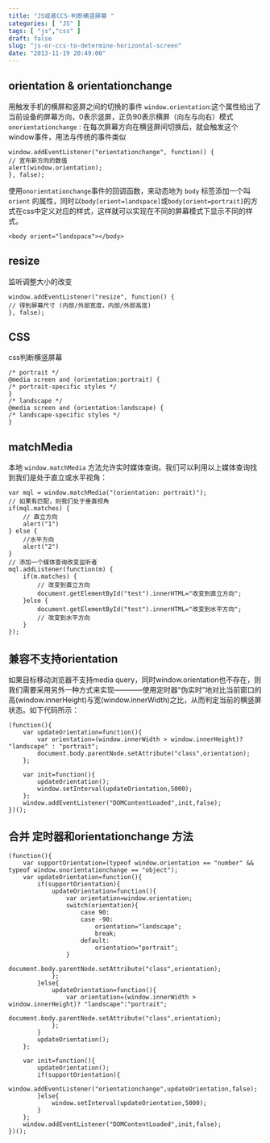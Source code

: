 ```yaml
---
title: "JS或者CCS-判断横竖屏幕 "
categories: [ "JS" ]
tags: [ "js","css" ]
draft: false
slug: "js-or-ccs-to-determine-horizontal-screen"
date: "2013-11-19 20:49:00"
---
```


## orientation & orientationchange

用触发手机的横屏和竖屏之间的切换的事件
`window.orientation`:这个属性给出了当前设备的屏幕方向，0表示竖屏，正负90表示横屏（向左与向右）模式
`onorientationchange` : 在每次屏幕方向在横竖屏间切换后，就会触发这个window事件，用法与传统的事件类似

    window.addEventListener("orientationchange", function() {
    // 宣布新方向的数值
    alert(window.orientation);
    }, false);

使用`onorientationchange`事件的回调函数，来动态地为 `body` 标签添加一个叫 `orient` 的属性，同时以`body[orient=landspace]`或`body[orient=portrait]`的方式在css中定义对应的样式，这样就可以实现在不同的屏幕模式下显示不同的样式。

    <body orient="landspace"></body>


<!--more-->


## resize

监听调整大小的改变

    window.addEventListener("resize", function() {
    // 得到屏幕尺寸 (内部/外部宽度，内部/外部高度)  
    }, false);

## CSS

css判断横竖屏幕

    /* portrait */
    @media screen and (orientation:portrait) {
    /* portrait-specific styles */
    }
    /* landscape */
    @media screen and (orientation:landscape) {
    /* landscape-specific styles */
    }

## matchMedia

本地 `window.matchMedia` 方法允许实时媒体查询。我们可以利用以上媒体查询找到我们是处于直立或水平视角：

    var mql = window.matchMedia("(orientation: portrait)");
    // 如果有匹配，则我们处于垂直视角
    if(mql.matches) {  
        // 直立方向
        alert("1")
    } else {  
        //水平方向
        alert("2")
    }  
    // 添加一个媒体查询改变监听者
    mql.addListener(function(m) {
        if(m.matches) {
            // 改变到直立方向
            document.getElementById("test").innerHTML="改变到直立方向";
        }else {
            document.getElementById("test").innerHTML="改变到水平方向";
            // 改变到水平方向
        }
    });

## 兼容不支持orientation

如果目标移动浏览器不支持media query，同时window.orientation也不存在，则我们需要采用另外一种方式来实现————使用定时器“伪实时”地对比当前窗口的高(window.innerHeight)与宽(window.innerWidth)之比，从而判定当前的横竖屏状态。如下代码所示：

    (function(){
        var updateOrientation=function(){
            var orientation=(window.innerWidth > window.innerHeight)? "landscape" : "portrait";
            document.body.parentNode.setAttribute("class",orientation);
        };
    
        var init=function(){
            updateOrientation();
            window.setInterval(updateOrientation,5000);
        };
        window.addEventListener("DOMContentLoaded",init,false);
    })();

## 合并 定时器和orientationchange 方法

    (function(){
        var supportOrientation=(typeof window.orientation == "number" && typeof window.onorientationchange == "object");
        var updateOrientation=function(){
            if(supportOrientation){
                updateOrientation=function(){
                    var orientation=window.orientation;
                    switch(orientation){
                        case 90:
                        case -90:
                            orientation="landscape";
                            break;
                        default:
                            orientation="portrait";
                    }
                    document.body.parentNode.setAttribute("class",orientation);
                };
            }else{
                updateOrientation=function(){
                    var orientation=(window.innerWidth > window.innerHeight)? "landscape":"portrait";
                    document.body.parentNode.setAttribute("class",orientation);
                };
            }
            updateOrientation();
        };
    
        var init=function(){
            updateOrientation();
            if(supportOrientation){
                window.addEventListener("orientationchange",updateOrientation,false);
            }else{    
                window.setInterval(updateOrientation,5000);
            }
        };
        window.addEventListener("DOMContentLoaded",init,false);
    })();

